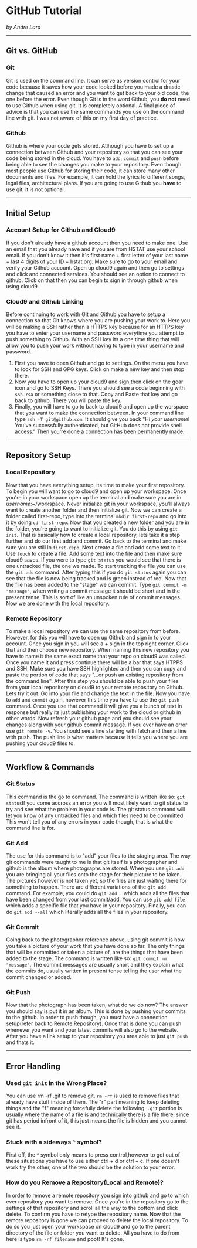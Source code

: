 # GitHub Tutorial

_by Andre Lara_

---
## Git vs. GitHub

### Git
Git is used on the command line. It can serve as version control for your code because it saves how your code looked before you made a drastic change that caused an error and you want to get back to your old code, the one before the error. Even though Git is in the word Github, you **do not** need to use Github when using git. It is completely optional. A final piece of advice is that you can use the same commands you use on the command line with git. I was not aware of this on my first day of practice.
### Github
Github is where your code gets stored. Atlhough you have to set up a connection between Github and your repository so that you can see your code being stored in the cloud. You have to `add`, `commit` and `push` before being able to see the changes you make to your repository. Even though most people use Github for storing their code, it can store many other documents and files. For example, it can hold the lyrics to different songs, legal files, architectural plans. If you are going to use Github you **have** to use git, it is not optional. 


---
## Initial Setup
### Account Setup for Github and Cloud9
If you don't already have a github account then you need to make one. Use an email that you already have and if you are from HSTAT use your school email. If you don't know it then it's first name + first letter of your last name + last 4 digits of your ID + hstat.org. Make sure to go to your email and verify your Github account. Open up cloud9 again and then go to settings and click and connected services. You should see an option to connect to github. Click on that then you can begin to sign in through github when using cloud9.

### Cloud9 and Github Linking

Before continuing to work with Git and Github you have to setup a connection so that Git knows where you are pushing your work to. Here you will be making a SSH rather than a HTTPS key because for an HTTPS key you have to enter your username and password everytime you attempt to push something to Github. With an SSH key its a one time thing that will allow you to push your work without having to type in your username and password.

1.  First you have to open Github and go to settings. On the menu you have to look for SSH and GPG keys. Click on make a new key and then stop there. 
2.  Now you have to open up your cloud9 and sign,then click on the gear icon and go to SSH Keys. There you should see a code beginning with `ssh-rsa` or something close to that. Copy and Paste that key and go back to github. There you will paste the key. 
3.  Finally, you will have to go to back to cloud9 and open up the worspace that you want to make the connection between. In your command line type `ssh -T git@github.com`. It should give you back "Hi _your username_! You've successfully authenticated, but GitHub does not provide shell access." Then you're done a connection has been permanently made.
    

---
## Repository Setup

### Local Repository
Now that you have everything setup, its time to make your first repository. To begin you will want to go to cloud9 and open up your workspace. Once you're in your workspace open up the terminal and make sure you are in _username_:~/workspace. Never initialize git in your workspace, you'll always want to create another folder and then initialize git. Now we can create a folder called first-repo, type into the terminal `mkdir first-repo` and go into it by doing `cd first-repo`. Now that you created a new folder and you are in the folder, you're going to want to initialize git. You do this by using `git init`. That is basically how to create a local repository, lets take it a step further and do our first add and commit. Go back to the terminal and make sure you are still in `first-repo`. Next create a file and add some text to it. Use `touch` to create a file. Add some text into the file and then make sure cloud9 saves. If you were to type `git status` you would see that there is one untracked file, the one we made. To start tracking the file you can use the `git add` command. After typing this if you do `git status` again you can see that the file is now being tracked and is green instead of red. Now that the file has been added to the "stage" we can commit. Type `git commit -m "message"`, when writing a commit message it should be short and in the present tense. This is sort of like an unspoken rule of commit messages. Now we are done with the local repository.

### Remote Repository
To make a local repository we can use the same repository from before. However, for this you will have to open up Github and sign in to your account. Once you sign in you will see a + sign in the top right corner. Click that and then choose new repository. When naming this new repository you have to name it the same exact name that your repo on cloud9 was called. Once you name it and press continue there will be a bar that says HTPPS and SSH. Make sure you have SSH highlighted and then you can copy and paste the portion of code that says "...or push an existing repository from the command line". After this step you should be able to push your files from your local repository on cloud9 to your remote repository on Github. Lets try it out. Go into your file and change the text in the file. Now you have to `add` and `commit` again, however this time you have to use the `git push` command. Once you use that command it will give you a bunch of text in response but really its just publishing your work to the cloud or github in other words. Now refresh your github page and you should see your changes along with your github commit message. If you ever have an error use `git remote -v`. You should see a line starting with fetch and then a line with push. The push line is what matters because it tells you where you are pushing your cloud9 files to.


---
## Workflow & Commands
### Git Status
This command is the go to command. The command is written like so: `git status`If you come accross an error you will most likely want to git status to try and see what the problem in your code is. The git status command will let you know of any untracked files and which files need to be committed. This won't tell you of any errors in your code though, that is what the command line is for.
### Git Add
The use for this command is to "add" your files to the staging area. The way git commands were taught to me is that git itself is a photographer and github is the album where photographs are stored. When you use `git add` you are bringing all your files onto the stage for their picture to be taken. The pictures however is not taken yet, so the files are just waiting there for something to happen. There are different variations of the `git add` command. For example, you could do `git add .` which adds all the files that have been changed from your last commit/add. You can use `git add file` which adds a specific file that you have in your repository. Finally, you can do `git add --all` which literally adds all the files in your repository.
### Git Commit
Going back to the photographer reference above, using git commit is how you take a picture of your work that you have done so far. The only things that will be committed or taken a picture of, are the things that have been added to the stage. The command is written like so: `git commit -m "message"`. The commit messages are usually short and they explain what the commits do, usually written in present tense telling the user what the commit changed or added.
### Git Push
Now that the photograph has been taken, what do we do now? The answer you should say is put it in an album. This is done by pushing your commits to the github. In order to push though, you must have a connection setup(refer back to Remote Repository). Once that is done you can push whenever you want and your latest commits will also go to the website. After you have a link setup to your repository you area able to just `git push` and thats it.

--- 
## Error Handling
### Used `git init` in the Wrong Place?
You can use rm -rf .git to remove git. `rm -rf` is used to remove files that already have stuff inside of them. The "r" part meaning to keep deleting things and the "f" meaning forcefully delete the following. `.git` portion is usually where the name of a file is and technically there is a file there, since git has period infront of it, this just means the file is hidden and you cannot see it.
 
### Stuck with a sideways `^` symbol?
First off, the ^ symbol only means to press control,however to get out of these situations you have to use either ctrl + d or ctrl + c. If one doesn't work try the other, one of the two should be the solution to your error.

### How do you Remove a Repository(Local and Remote)?
In order to remove a remote repository you sign into github and go to which ever repository you want to remove. Once you're in the repository go to the settings of that repository and scroll all the way to the bottom and click delete. To confirm you have to retype the repository name. Now that the remote repository is gone we can proceed to delete the local repository. To do so you just open your workspace on cloud9 and go to the parent directory of the file or folder you want to delete. All you have to do from here is type `rm -rf filename` and poof! It's gone.
